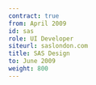 ```yaml
---
contract: true
from: April 2009
id: sas
role: UI Developer
siteurl: saslondon.com
title: SAS Design
to: June 2009
weight: 800
---
```

